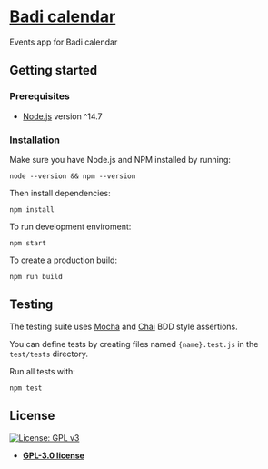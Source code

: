 # [Badi calendar](http://badí.com/)

Events app for Badi calendar

## Getting started

### Prerequisites

- [Node.js](https://nodejs.org/en/) version ^14.7

### Installation

Make sure you have Node.js and NPM installed by running:

```
node --version && npm --version
```

Then install dependencies:

```
npm install
```

To run development enviroment:

```
npm start
```

To create a production build:

```
npm run build
```

## Testing

The testing suite uses [Mocha](https://mochajs.org/) and [Chai](https://www.chaijs.com/) BDD style assertions.

You can define tests by creating files named `{name}.test.js` in the `test/tests` directory.

Run all tests with:

```
npm test
```

## License

 [![License: GPL v3](https://img.shields.io/badge/License-GPLv3-blue.svg)](https://www.gnu.org/licenses/gpl-3.0)

* **[GPL-3.0 license](https://www.gnu.org/licenses/gpl-3.0)**